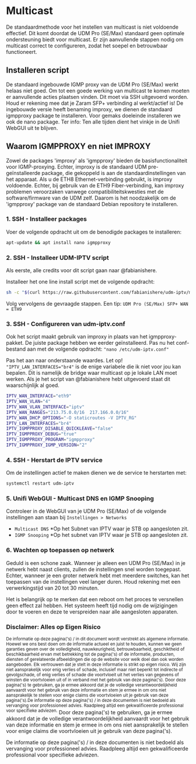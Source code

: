 # Multicast
De standaardmethode voor het instellen van multicast is niet voldoende effectief. Dit komt doordat de UDM Pro (SE/Max) standaard geen optimale ondersteuning biedt voor multicast. Er zijn aanvullende stappen nodig om multicast correct te configureren, zodat het soepel en betrouwbaar functioneert.

## Installeren script

De standaard ingebouwde IGMP proxy van de UDM Pro (SE/Max) werkt helaas niet goed. Om tot een goede werking van multicast te komen moeten er aanvullende acties plaatsen vinden. Dit moet via SSH uitgevoerd worden. Houd er rekening mee dat je Zaram SFP+ verbinding al werkt/actief is!
De ingebouwde versie heeft benaming improxy, we dienen de standaard igmpproxy package te installeren. Voor gemaks doeleinde installeren we ook de nano package. Ter info: Ten alle tijden dient het vinkje in de Unifi WebGUI uit te blijven.

## Waarom IGMPPROXY en niet IMPROXY
Zowel de packages 'improxy' als 'igmpproxy' bieden de basisfunctionaliteit voor IGMP-proxying. Echter, improxy is de standaard UDM pre-geïnstalleerde package, die gekoppeld is aan de standaardinstellingen van het apparaat. Als u de ETH8 Ethernet-verbinding gebruikt, is improxy voldoende. Echter, bij gebruik van de ETH9 Fiber-verbinding, kan improxy problemen veroorzaken vanwege compatibiliteitskwesties met de software/firmware van de UDM zelf. Daarom is het noodzakelijk om de 'igmpproxy' package van de standaard Debian repository te installeren.

### 1. SSH - Installeer packages
Voer de volgende opdracht uit om de benodigde packages te installeren:
```bash
apt-update && apt install nano igmpproxy
```

### 2. SSH - Installeer UDM-IPTV script
Als eerste, alle credits voor dit script gaan naar @fabianishere.

Installeer het one line install script met de volgende opdracht:
```bash
sh -c "$(curl https://raw.githubusercontent.com/fabianishere/udm-iptv/master/install.sh -sSf)"
```
Volg vervolgens de gevraagde stappen. Een tip: ``UDM Pro (SE/Max) SFP+ WAN = ETH9``

### 3. SSH - Configureren van udm-iptv.conf
Ook het script maakt gebruik van improxy in plaats van het igmpproxy-pakket. De juiste package hebben we eerder geïnstalleerd. Pas nu het conf-bestand aan met de volgende opdracht: ``"nano /etc/udm-iptv.conf"``

Pas het aan naar onderstaande waardes. Let op! ``"IPTV_LAN_INTERFACES="br4"`` is de enige variabele die ik niet voor jou kan bepalen. Dit is namelijk de bridge waar multicast op je lokale LAN moet werken. Als je het script van @fabianishere hebt uitgevoerd staat dit waarschijnlijk al goed.

```bash
IPTV_WAN_INTERFACE="eth9"
IPTV_WAN_VLAN="4"
IPTV_WAN_VLAN_INTERFACE="iptv"
IPTV_WAN_RANGES="213.75.0.0/16  217.166.0.0/16"
IPTV_WAN_DHCP_OPTIONS="-O staticroutes -V IPTV_RG"
IPTV_LAN_INTERFACES="br4"
IPTV_IGMPPROXY_DISABLE_QUICKLEAVE="false"
IPTV_IGMPPROXY_DEBUG="true"
IPTV_IGMPPROXY_PROGRAM="igmpproxy"
IPTV_IGMPPROXY_IGMP_VERSION="2"
```

### 4. SSH - Herstart de IPTV service

Om de instellingen actief te maken dienen we de service te herstarten met:
```bash
systemctl restart udm-iptv
```

### 5. Unifi WebGUI - Multicast DNS en IGMP Snooping
Controleer in de WebGUI van je UDM Pro (SE/Max) of de volgende instellingen aan staan bij ``Instellingen > Networks``

- ``Multicast DNS`` *Op het Subnet van IPTV waar je STB op aangesloten zit.
- ``IGMP Snooping`` *Op het subnet van IPTV waar je STB op aangesloten zit.

### 6. Wachten op toepassen op netwerk
Geduld is een schone zaak. Wanneer je alleen een UDM Pro (SE/Max) in je netwerk hebt naast clients, zullen de instellingen snel worden toegepast. Echter, wanneer je een groter netwerk hebt met meerdere switches, kan het toepassen van de instellingen veel langer duren. Houd rekening met een verwerkingstijd van 20 tot 30 minuten.

Het is belangrijk op te merken dat een reboot om het proces te versnellen geen effect zal hebben. Het systeem heeft tijd nodig om de wijzigingen door te voeren en deze te verspreiden naar alle aangesloten apparaten.


### Disclaimer: Alles op Eigen Risico

<sup>De informatie op deze pagina('s) / in dit document wordt verstrekt als algemene informatie. Hoewel we ons best doen om de informatie actueel en juist te houden, kunnen we geen garanties geven over de volledigheid, nauwkeurigheid, betrouwbaarheid, geschiktheid of beschikbaarheid ervan met betrekking tot de pagina('s) of de informatie, producten, diensten of gerelateerde afbeeldingen die op de website voor welk doel dan ook worden aangeboden. Elk vertrouwen dat je stelt in deze informatie is strikt op eigen risico. Wij zijn niet aansprakelijk voor enig verlies of schade, inclusief maar niet beperkt tot indirecte of gevolgschade, of enig verlies of schade die voortvloeit uit het verlies van gegevens of winsten die voortvloeien uit of in verband met het gebruik van deze pagina('s). Door deze pagina('s) te gebruiken, ga je ermee akkoord dat je de volledige verantwoordelijkheid aanvaardt voor het gebruik van deze informatie en stem je ermee in om ons niet aansprakelijk te stellen voor enige claims die voortvloeien uit je gebruik van deze pagina('s).De informatie op deze pagina('s) / in deze documenten is niet bedoeld als vervanging voor professioneel advies. Raadpleeg altijd een gekwalificeerde professional voor specifieke adviezen.</sup>
Door deze pagina('s) te gebruiken, ga je ermee akkoord dat je de volledige verantwoordelijkheid aanvaardt voor het gebruik van deze informatie en stem je ermee in om ons niet aansprakelijk te stellen voor enige claims die voortvloeien uit je gebruik van deze pagina('s).

De informatie op deze pagina('s) / in deze documenten is niet bedoeld als vervanging voor professioneel advies. Raadpleeg altijd een gekwalificeerde professional voor specifieke adviezen.
